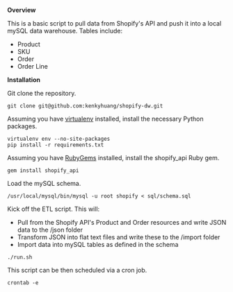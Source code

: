 <b>Overview</b>

This is a basic script to pull data from Shopify's API and push it into a local mySQL data warehouse. Tables include:

- Product
- SKU
- Order
- Order Line

<b>Installation</b>

Git clone the repository.

<pre><code>git clone git@github.com:kenkyhuang/shopify-dw.git</code></pre>

Assuming you have <a href='http://virtualenv.readthedocs.org/en/latest/virtualenv.html'>virtualenv</a> installed, install the necessary Python packages.

<pre><code>virtualenv env --no-site-packages
pip install -r requirements.txt
</code></pre>

Assuming you have <a href='https://rubygems.org/pages/download'>RubyGems</a> installed, install the shopify_api Ruby gem.

<pre><code>gem install shopify_api</code></pre>

Load the mySQL schema.

<pre><code>/usr/local/mysql/bin/mysql -u root shopify &lt; sql/schema.sql</code></pre>

Kick off the ETL script. This will:

- Pull from the Shopify API's Product and Order resources and write JSON data to the /json folder
- Transform JSON into flat text files and write these to the /import folder
- Import data into mySQL tables as defined in the schema

<pre><code>./run.sh</code></pre>

This script can be then scheduled via a cron job.

<pre><code>crontab -e</code></pre>



